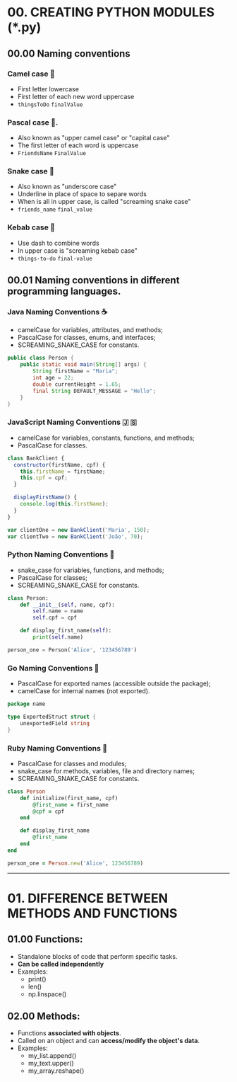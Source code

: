 # 00. CREATING PYTHON MODULES (\*.py)

## 00.00 Naming conventions

### Camel case 🐪

- First letter lowercase
- First letter of each new word uppercase
- `thingsToDo` `finalValue`

### Pascal case 🦎.

- Also known as "upper camel case" or "capital case"
- The first letter of each word is uppercase
- `FriendsName` `FinalValue`

### Snake case 🐍

- Also known as "underscore case"
- Underline in place of space to separe words
- When is all in upper case, is called "screaming snake case"
- `friends_name` `final_value`

### Kebab case 🌯

- Use dash to combine words
- In upper case is "screaming kebab case"
- `things-to-do` `final-value`

## 00.01 Naming conventions in different programming languages.

### Java Naming Conventions ☕

- camelCase for variables, attributes, and methods;
- PascalCase for classes, enums, and interfaces;
- SCREAMING_SNAKE_CASE for constants.

```java
public class Person {
    public static void main(String[] args) {
        String firstName = "Maria";
        int age = 22;
        double currentHeight = 1.65;
        final String DEFAULT_MESSAGE = "Hello";
    }
}
```

### JavaScript Naming Conventions 🇯 🇸

- camelCase for variables, constants, functions, and methods;
- PascalCase for classes.

```javascript
class BankClient {
  constructor(firstName, cpf) {
    this.firstName = firstName;
    this.cpf = cpf;
  }

  displayFirstName() {
    console.log(this.firstName);
  }
}

var clientOne = new BankClient('Maria', 150);
var clientTwo = new BankClient('João', 70);
```

### Python Naming Conventions 🐍

- snake_case for variables, functions, and methods;
- PascalCase for classes;
- SCREAMING_SNAKE_CASE for constants.

```python
class Person:
    def __init__(self, name, cpf):
        self.name = name
        self.cpf = cpf

    def display_first_name(self):
        print(self.name)

person_one = Person('Alice', '123456789')
```

### Go Naming Conventions 🔷

- PascalCase for exported names (accessible outside the package);
- camelCase for internal names (not exported).

```go
package name

type ExportedStruct struct {
    unexportedField string
}
```

### Ruby Naming Conventions 🔻

- PascalCase for classes and modules;
- snake_case for methods, variables, file and directory names;
- SCREAMING_SNAKE_CASE for constants.

```ruby
class Person
    def initialize(first_name, cpf)
        @first_name = first_name
        @cpf = cpf
    end

    def display_first_name
        @first_name
    end
end

person_one = Person.new('Alice', 123456789)
```

---

# 01. DIFFERENCE BETWEEN METHODS AND FUNCTIONS

## 01.00 Functions:

- Standalone blocks of code that perform specific tasks.
- **Can be called independently**
- Examples:
  - print()
  - len()
  - np.linspace()

## 02.00 Methods:

- Functions **associated with objects**.
- Called on an object and can **access/modify the object's data**.
- Examples:
  - my_list.append()
  - my_text.upper()
  - my_array.reshape()
